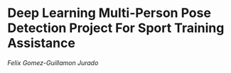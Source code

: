# Deep Learning Multi-Person Pose Detection Project For Sport Training Assistance
*Felix Gomez-Guillamon Jurado*